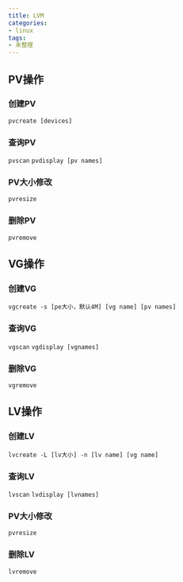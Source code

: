 ```yaml
---
title: LVM
categories: 
- linux
tags: 
- 未整理
---
```


## PV操作

### 创建PV
`pvcreate [devices]`

### 查询PV
`pvscan`
`pvdisplay [pv names]`

### PV大小修改
`pvresize`

### 删除PV
`pvremove`

## VG操作

### 创建VG
`vgcreate -s [pe大小，默认4M] [vg name] [pv names]`

### 查询VG
`vgscan`
`vgdisplay [vgnames]`

### 删除VG
`vgremove`

## LV操作

### 创建LV
`lvcreate -L [lv大小] -n [lv name] [vg name]`

### 查询LV
`lvscan`
`lvdisplay [lvnames]`

### PV大小修改
`pvresize`

### 删除LV
`lvremove`